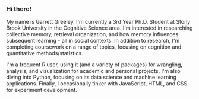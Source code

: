 ### Hi there!

My name is Garrett Greeley. I'm currently a 3rd Year Ph.D. Student at Stony Brook University in the Cognitive Science area. I'm interested in researching collective memory, retrieval organization, and how memory influences subsequent learning - all in social contexts. In addition to research, I'm completing coursework on a range of topics, focusing on cognition and quantitative methods/statistics.

I'm a frequent R user, using it (and a variety of packages) for wrangling, analysis, and visualization for academic and personal projects. I'm also diving into Python, focusing on its data science and machine learning applications. Finally, I occasionally tinker with JavaScript, HTML, and CSS for experiment development.
